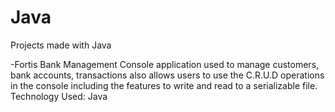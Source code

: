 # Java
Projects made with Java

-Fortis Bank Management
Console application used to manage customers, bank accounts, transactions also allows users to use the C.R.U.D operations in the console including the features to write and read to a serializable file. 
Technology Used: Java

